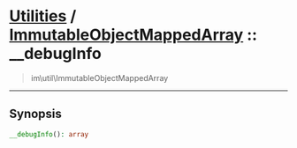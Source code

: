 # [Utilities](util.md) / [ImmutableObjectMappedArray](util-ImmutableObjectMappedArray.md) :: __debugInfo
 > im\util\ImmutableObjectMappedArray
____

## Synopsis
```php
__debugInfo(): array
```
